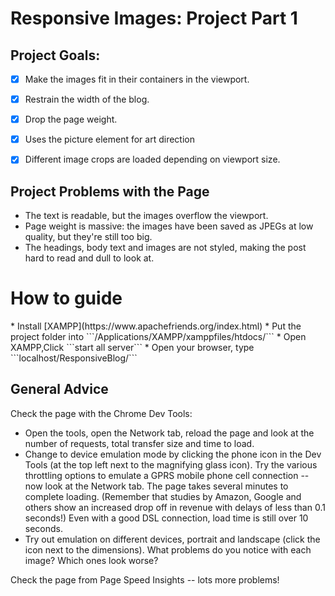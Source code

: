 # Responsive Images: Project Part 1 #

## Project Goals: ##

- [x] Make the images fit in their containers in the viewport.
- [x] Restrain the width of the blog.
- [x] Drop the page weight.
- [x] Uses the picture element for art direction
- [x] Different image crops are loaded depending on viewport size.



## Project Problems with the Page ##

* The text is readable, but the images overflow the viewport.
* Page weight is massive: the images have been saved as JPEGs at low quality, but they're still too big.
* The headings, body text and images are not styled, making the post hard to read and dull to look at.

<h1>How to guide</h1>
* Install [XAMPP](https://www.apachefriends.org/index.html)
* Put the project folder into ```/Applications/XAMPP/xamppfiles/htdocs/```
* Open XAMPP,Click ```start all server```
* Open your browser, type ```localhost/ResponsiveBlog/```



## General Advice ##

Check the page with the Chrome Dev Tools:

* Open the tools, open the Network tab, reload the page and look at the number of requests, total transfer size and time to load.
* Change to device emulation mode by clicking the phone icon in the Dev Tools (at the top left next to the magnifying glass icon). Try the various throttling options to emulate a GPRS mobile phone cell connection -- now look at the Network tab. The page takes several minutes to complete loading. (Remember that studies by Amazon, Google and others show an increased drop off in revenue with delays of less than 0.1 seconds!) Even with a good DSL connection, load time is still over 10 seconds.
* Try out emulation on different devices, portrait and landscape (click the icon next to the dimensions). What problems do you notice with each image? Which ones look worse?

Check the page from Page Speed Insights -- lots more problems!
